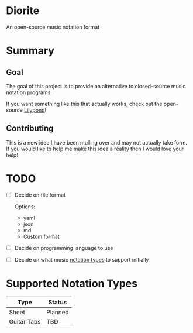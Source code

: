 # Diorite
An open-source music notation format

# Summary
## Goal
The goal of this project is to provide an alternative to closed-source music notation programs.

If you want something like this that actually works, check out the open-source [Lilypond](https://lilypond.org/index.html)!

## Contributing
This is a new idea I have been mulling over and may not actually take form. If you would like to help me make this idea a reality then I would love your help!

# TODO
- [ ] Decide on file format
    
    Options:
    - yaml
    - json
    - md
    - Custom format
- [ ] Decide on programming language to use
- [ ] Decide on what music [notation types](#supported-notation-types) to support initially

# Supported Notation Types
| Type | Status |
| ---- | ------ |
| Sheet | Planned |
| Guitar Tabs | TBD |
